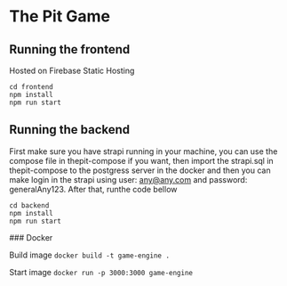 # The Pit Game

## Running the frontend

Hosted on Firebase Static Hosting

```
cd frontend
npm install
npm run start
```

## Running the backend

First make sure you have strapi running in your machine, you can use the compose file in thepit-compose if you want, then import the strapi.sql in thepit-compose to the postgress server in the docker and then you can make login in the strapi using user: any@any.com and password: generalAny123. After that, runthe code bellow

```
cd backend
npm install
npm run start
```

### Docker

Build image
`docker build -t game-engine .`

Start image
`docker run -p 3000:3000 game-engine`
